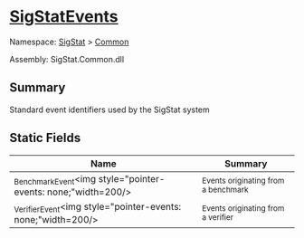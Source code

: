 # [SigStatEvents](./SigStatEvents.md)

Namespace: [SigStat]() > [Common](./README.md)

Assembly: SigStat.Common.dll

## Summary
Standard event identifiers used by the SigStat system

## Static Fields

| Name | Summary | 
| --- | --- | 
| <sub>BenchmarkEvent</sub><img style="pointer-events: none;"width=200/></div>| <sub>Events originating from a benchmark</sub>| <br>
| <sub>VerifierEvent</sub><img style="pointer-events: none;"width=200/></div>| <sub>Events originating from a verifier</sub>| <br>



